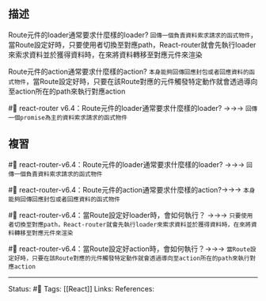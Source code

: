 
## 描述



Route元件的loader通常要求什麼樣的loader?
`回傳一個負責資料索求請求的函式物件`，當Route設定好時，只要使用者切換至對應path，React-router就會先執行loader來索求資料並於獲得資料時，在來將資料轉移至對應元件來渲染

Route元件的action通常要求什麼樣的action?
	`本身能夠回傳回應封包或者回應資料的函式物件`，當Route設定好時，只要在該Route對應的元件觸發特定動作就會透過導向至action所在的path來執行對應action


#🧠 react-router v6.4：Route元件的loader通常要求什麼樣的loader? ->->-> `回傳一個promise為主的資料索求請求的函式物件`
<!--SR:!2023-01-16,23,250-->


## 複習

#🧠 react-router-v6.4：Route元件的loader通常要求什麼樣的loader? ->->-> `回傳一個負責資料索求請求的函式物件`
<!--SR:!2022-12-26,10,250-->

#🧠 react-router-v6.4：Route元件的action通常要求什麼樣的action?->->-> `本身能夠回傳回應封包或者回應資料的函式物件`
<!--SR:!2022-12-26,10,250-->

#🧠 react-router-v6.4：當Route設定好loader時，會如何執行？ ->->-> `只要使用者切換至對應path，React-router就會先執行loader來索求資料並於獲得資料時，在來將資料轉移至對應元件來渲染`
<!--SR:!2022-12-25,9,250-->

#🧠 react-router-v6.4：當Route設定好action時，會如何執行？->->-> `當Route設定好時，只要在該Route對應的元件觸發特定動作就會透過導向至action所在的path來執行對應action`
<!--SR:!2023-01-14,21,250-->



---
Status: #🌱 
Tags:
[[React]]
Links:
References: